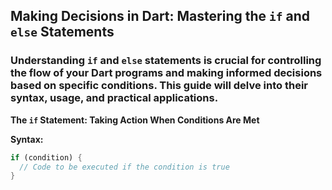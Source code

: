 ## Making Decisions in Dart: Mastering the `if` and `else` Statements

### Understanding `if` and `else` statements is crucial for controlling the flow of your Dart programs and making informed decisions based on specific conditions. This guide will delve into their syntax, usage, and practical applications.

**The `if` Statement: Taking Action When Conditions Are Met**

**Syntax:**

```dart
if (condition) {
  // Code to be executed if the condition is true
}
